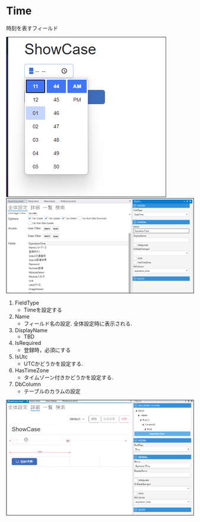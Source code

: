 # Time

時刻を表すフィールド

<img src="../../images/Time表示.png" alt="Time表示" title="Time表示" style="border: 1px solid;">

<img src="../../images/Time設定.png" alt="Time設定" title="Time設定" style="border: 1px solid;" >

1. FieldType
    - Timeを設定する
2. Name
    - フィールド名の設定. 全体設定時に表示される.
3. DisplayName
    - TBD
4. IsRequired
    - 登録時，必須にする
5. IsUtc
   - UTCかどうかを設定する.
6. HasTimeZone
    - タイムゾーン付きかどうかを設定する.
7. DbColumn
    - テーブルのカラムの設定

<img src="../../images/Time詳細.png" alt="Time詳細" title="Time詳細" style="border: 1px solid;">
